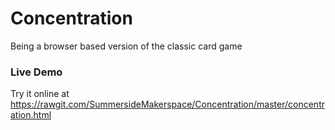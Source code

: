 # Concentration
Being a browser based version of the classic card game

### Live Demo
Try it online at https://rawgit.com/SummersideMakerspace/Concentration/master/concentration.html
